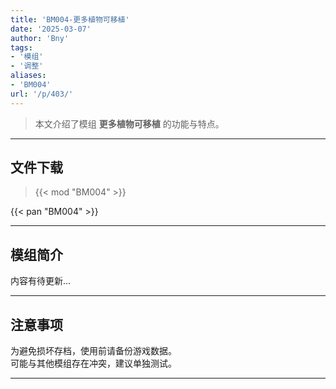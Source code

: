 ```yaml
---
title: 'BM004-更多植物可移植'
date: '2025-03-07'
author: 'Bny'
tags:
- '模组'
- '调整'
aliases:
- 'BM004'
url: '/p/403/'
---
```


> 本文介绍了模组 **更多植物可移植** 的功能与特点。

---

## 文件下载  

> {{< mod "BM004" >}}  

{{< pan "BM004" >}}  

---

## 模组简介

>  
内容有待更新...  

---

## 注意事项

>  
为避免损坏存档，使用前请备份游戏数据。  
可能与其他模组存在冲突，建议单独测试。  

---

